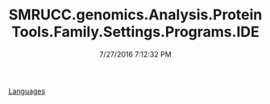 ﻿---
title: SMRUCC.genomics.Analysis.ProteinTools.Family.Settings.Programs.IDE
date: 7/27/2016 7:12:32 PM
---

[Languages](T-SMRUCC.genomics.Analysis.ProteinTools.Family.Settings.Programs.IDE.Languages.html)
